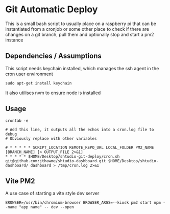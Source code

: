 # Git Automatic Deploy

This is a small bash script to usually place on a raspberry pi that can be instantiated from a cronjob or some other place to check if there are changes on a git branch, pull them and optionally stop and start a pm2 instance

## Dependencies / Assumptions

This script needs keychain installed, which manages the ssh agent in the cron user environment

```
sudo apt-get install keychain
```

It also utilises nvm to ensure node is installed

## Usage

```
crontab -e

# Add this line, it outputs all the echos into a cron.log file to debug
# Obviously replace with other variables

# * * * * * SCRIPT_LOCATION REMOTE_REPO_URL LOCAL_FOLDER PM2_NAME [BRANCH_NAME] [> OUTPUT_FILE 2>&1]
* * * * * $HOME/Desktop/shtudio-git-deploy/cron.sh git@github.com:jthawme/shtudio-dashboard.git $HOME/Desktop/shtudio-dashboard/ dashboard > /tmp/cron.log 2>&1
```

## Vite PM2

A use case of starting a vite style dev server

```
BROWSER=/usr/bin/chromium-browser BROWSER_ARGS=--kiosk pm2 start npm --name "app name" -- dev --open
```
